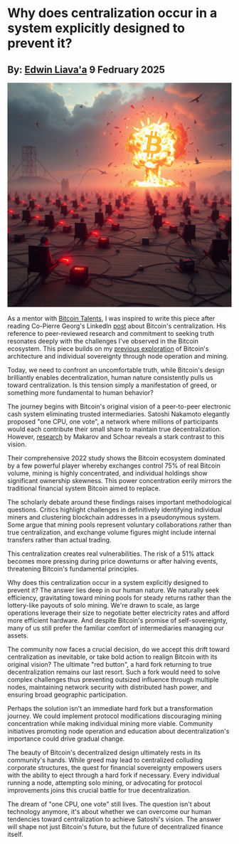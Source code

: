 # Why does centralization occur in a system explicitly designed to prevent it?
## By: [Edwin Liava'a](https://github.com/EdwinLiavaa) 9 Fedruary 2025

<p align="center">
 <img width="1000" src="https://github.com/EdwinLiavaa/liavaa.space/blob/main/blog/20250209/pic.png">
</p>

As a mentor with [Bitcoin Talents](https://web3-talents.io/bitcoin-talents/), I was inspired to write this piece after reading Co-Pierre Georg's LinkedIn [post](https://www.linkedin.com/posts/co-pierre-georg-841074325_wie-zentralisiert-ist-bitcoin-ich-brenne-activity-7293668187596804096-8LQu) about Bitcoin's centralization. His reference to peer-reviewed research and commitment to seeking truth resonates deeply with the challenges I've observed in the Bitcoin ecosystem. This piece builds on my [previous exploration](https://hackernoon.com/is-the-bitcoin-hardfork-truly-the-ultimate-code-red-button) of Bitcoin's architecture and individual sovereignty through node operation and mining.

Today, we need to confront an uncomfortable truth, while Bitcoin's design brilliantly enables decentralization, human nature consistently pulls us toward centralization. Is this tension simply a manifestation of greed, or something more fundamental to human behavior?

The journey begins with Bitcoin's original vision of a peer-to-peer electronic cash system eliminating trusted intermediaries. Satoshi Nakamoto elegantly proposed "one CPU, one vote", a network where millions of participants would each contribute their small share to maintain true decentralization. However, [research](https://mitsloan.mit.edu/sites/default/files/2022-06/Bitcoin-blockchain%20-%20AER.pdf) by Makarov and Schoar reveals a stark contrast to this vision.

Their comprehensive 2022 study shows the Bitcoin ecosystem dominated by a few powerful player whereby exchanges control 75% of real Bitcoin volume, mining is highly concentrated, and individual holdings show significant ownership skewness. This power concentration eerily mirrors the traditional financial system Bitcoin aimed to replace.

The scholarly debate around these findings raises important methodological questions. Critics highlight challenges in definitively identifying individual miners and clustering blockchain addresses in a pseudonymous system. Some argue that mining pools represent voluntary collaborations rather than true centralization, and exchange volume figures might include internal transfers rather than actual trading.

This centralization creates real vulnerabilities. The risk of a 51% attack becomes more pressing during price downturns or after halving events, threatening Bitcoin's fundamental principles.

Why does this centralization occur in a system explicitly designed to prevent it? The answer lies deep in our human nature. We naturally seek efficiency, gravitating toward mining pools for steady returns rather than the lottery-like payouts of solo mining. We're drawn to scale, as large operations leverage their size to negotiate better electricity rates and afford more efficient hardware. And despite Bitcoin's promise of self-sovereignty, many of us still prefer the familiar comfort of intermediaries managing our assets.

The community now faces a crucial decision, do we accept this drift toward centralization as inevitable, or take bold action to realign Bitcoin with its original vision? The ultimate "red button", a hard fork returning to true decentralization remains our last resort. Such a fork would need to solve complex challenges thus preventing outsized influence through multiple nodes, maintaining network security with distributed hash power, and ensuring broad geographic participation.

Perhaps the solution isn't an immediate hard fork but a transformation journey. We could implement protocol modifications discouraging mining concentration while making individual mining more viable. Community initiatives promoting node operation and education about decentralization's importance could drive gradual change.

The beauty of Bitcoin's decentralized design ultimately rests in its community's hands. While greed may lead to centralized colluding corporate structures, the quest for financial sovereignty empowers users with the ability to eject through a hard fork if necessary. Every individual running a node, attempting solo mining, or advocating for protocol improvements joins this crucial battle for true decentralization.

The dream of "one CPU, one vote" still lives. The question isn't about technology anymore, it's about whether we can overcome our human tendencies toward centralization to achieve Satoshi's vision. The answer will shape not just Bitcoin's future, but the future of decentralized finance itself.

